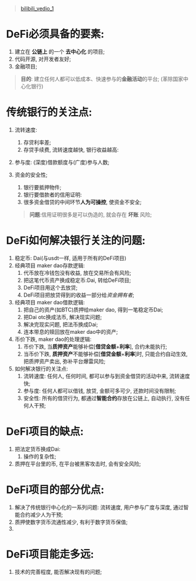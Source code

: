 > [bilibili_vedio_1](https://www.bilibili.com/video/BV1VK4y1s75A?from=search&seid=16041585640372529923)

# DeFi必须具备的要素:

1. 建立在 **公链上** 的一个 **去中心化** 的项目;
2. 代码开源, 对开发者友好;
3. 金融项目;

> **目的**: 建立任何人都可以低成本、快速参与的**金融活动**的平台; (革除国家中心化银行)



# 传统银行的关注点:

1. 流转速度:

   1. 存贷利率差;
   2. 存贷手续费, 流转速度越快, 银行收益越高:

2. 参与度: (深度)借款额度与(广度)参与人数;

3. 资金的安全性;

   1. 银行要抵押物件;
   2. 银行要借款者的信用证明: 
   3. 很多资金借贷的中间环节**人为可操控**, 使资金不安全;

   > **问题**:信用证明很多是可以伪造的, 就会存在 **坏账** 风险;



# DeFi如何解决银行关注的问题:

1. 稳定币: Dai(与usdt一样, 适用于所有的DeFi项目)
2. 经典项目 maker dao存款逻辑:
   1. 代币放在冷钱包没有收益, 放在交易所会有风险;
   2. 把这笔代币资产换成稳定币:Dai, 转给DeFi项目; 
   3. DeFi项目用这个去放贷;
   4. DeFi项目把放贷得到的收益一部分给*资金拥有者*;
3. 经典项目 maker dao借款逻辑:
   1. 把自己的资产(如BTC)质押给maker dao, 得到一笔稳定币Dai;
   2. 把Dai otc换成法币, 解决现实问题;
   3. 解决完现实问题, 把法币换成Dai;
   4. 连本带息的赎回放在maker dao中的资产;
4. 币价下跌, maker dao的处理逻辑:
   1. 币价下跌, 当**质押资产**能够补偿[**借贷金额**+**利率**], 合约未能执行;
   2. 当币价下跌, **质押资产**不能够补偿[**借贷金额**+**利率**]时, 只能合约自动生效, 把质押资产卖出, 弥补平台爆雷风险;
5. 如何解决银行的关注点:
   1. 流转速度: 任何人, 任何时间, 都可以参与到资金借贷的活动中来, 流转速度快;
   2. 参与度: 任何人都可以借钱, 放贷, 金额可多可少, 还款时间没有限制;
   3. 安全性: 所有的借贷行为, 都通过**智能合约**存放在公链上, 自动执行, 没有任何人干预;



# DeFi项目的缺点:

1. 把法定货币换成Dai:
   1. 操作的复杂性;
2. 质押在平台里的币, 在平台被黑客攻击时, 会有安全风险;



# DeFi项目的部分优点:

1. 解决了传统银行中心化的一系列问题: 流转速度, 用户参与广度与深度, 通过智能合约减少人为干预;
2. 质押使数字货币流通性减少, 有利于数字货币保值;
3. 



# DeFi项目能走多远:

1. 技术的完善程度, 能否解决现有的问题;



